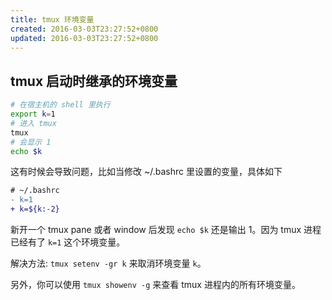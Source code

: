 ```yaml
---
title: tmux 环境变量
created: 2016-03-03T23:27:52+0800
updated: 2016-03-03T23:27:52+0800
---
```



## tmux 启动时继承的环境变量

```sh
# 在宿主机的 shell 里执行
export k=1
# 进入 tmux
tmux
# 会显示 1
echo $k
```

这有时候会导致问题，比如当修改 ~/.bashrc 里设置的变量，具体如下

```diff
# ~/.bashrc
- k=1
+ k=${k:-2}
```

新开一个 tmux pane 或者 window 后发现 `echo $k` 还是输出 1。因为 tmux 进程已经有了 `k=1` 这个环境变量。

解决方法: `tmux setenv -gr k` 来取消环境变量 `k`。

另外，你可以使用 `tmux showenv -g` 来查看 tmux 进程内的所有环境变量。
